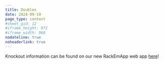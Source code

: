 ```yaml
---
title: Doubles
date: 2024-09-19
page_type: content
#sheet_gid: 12
#iframe_height: 972
#iframe_width: 968
nodateline: true
noheaderlink: true
---
```


Knockout information can be found on our new RackEmApp web app [here](https://app.londoncitypool.com)!

